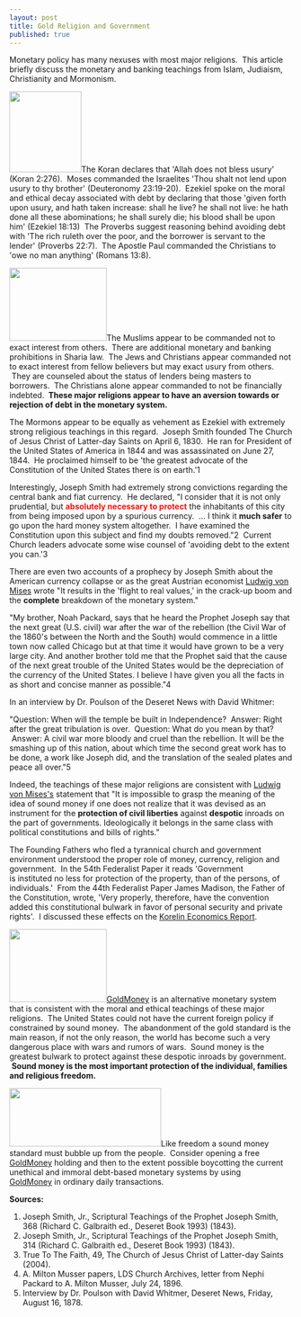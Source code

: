 ```yaml
---
layout: post
title: Gold Religion and Government
published: true
---
```

<p>Monetary policy has many nexuses with most major religions.  This article briefly discuss the monetary and banking teachings from Islam, Judiaism, Christianity and Mormonism.</p>
<p><img class="alignleft" title="Bible" src="{{ site.baseurl }}/images/bible.gif" alt="" width="128" height="144" />The Koran declares that 'Allah does not bless usury' (Koran 2:276).  Moses commanded the Israelites 'Thou shalt not lend upon usury to thy brother' (Deuteronomy 23:19-20).  Ezekiel spoke on the moral and ethical decay associated with debt by declaring that those 'given forth upon usury, and hath taken increase: shall he live? he shall not live: he hath done all these abominations; he shall surely die; his blood shall be upon him' (Ezekiel 18:13)  The Proverbs suggest reasoning behind avoiding debt with 'The rich ruleth over the poor, and the borrower is servant to the lender' (Proverbs 22:7).  The Apostle Paul commanded the Christians to 'owe no man anything' (Romans 13:8).</p>
<p><img class="alignright" title="Gold Koran" src="{{ site.baseurl }}/images/goldkoran.jpg" alt="" width="173" height="130" />The Muslims appear to be commanded not to exact interest from others.  There are additional monetary and banking prohibitions in Sharia law.  The Jews and Christians appear commanded not to exact interest from fellow believers but may exact usury from others.  They are counseled about the status of lenders being masters to borrowers.  The Christians alone appear commanded to not be financially indebted. <strong> These major religions appear to have an aversion towards or rejection of debt in the monetary system.</strong></p>
<p>The Mormons appear to be equally as vehement as Ezekiel with extremely strong religious teachings in this regard.  Joseph Smith founded The Church of Jesus Christ of Latter-day Saints on April 6, 1830.  He ran for President of the United States of America in 1844 and was assassinated on June 27, 1844.  He proclaimed himself to be 'the greatest advocate of the Constitution of the United States there is on earth.'1</p>
<p>Interestingly, Joseph Smith had extremely strong convictions regarding the central bank and fiat currency.  He declared, "I consider that it is not only prudential, but <strong><span style="color: #ff0c06;">absolutely necessary to protect</span></strong> the inhabitants of this city from being imposed upon by a spurious currency.  ... I think it <strong>much safer</strong> to go upon the hard money system altogether.  I have examined the Constitution upon this subject and find my doubts removed."2  Current Church leaders advocate some wise counsel of 'avoiding debt to the extent you can.'3</p>
<p>There are even two accounts of a prophecy by Joseph Smith about the American currency collapse or as the great Austrian economist <a href="http://mises.org/humanaction/chap17sec18.asp" target="_blank">Ludwig von Mises</a> wrote "It results in the 'flight to real values,' in the crack-up boom and the <strong>complete</strong> breakdown of the monetary system."</p>
<p>"My brother, Noah Packard, says that he heard the Prophet <span class="nfakPe">Joseph</span> say that the next great (U.S. civil) war after the war of the rebellion (the <span class="nfakPe">Civil</span> <span class="nfakPe">War</span> of the 1860's between the North and the South) would commence in a little town now called Chicago but at that time it would have grown to be a very large city. And another brother told me that the Prophet said that the cause of the next great trouble of the United States would be the depreciation of the currency of the United States. I believe I have given you all the facts in as short and concise manner as possible."4</p>
<p>In an interview by Dr. Poulson of the Deseret News with David Whitmer:</p>
<p>"Question: When will the temple be built in Independence?  Answer: Right after the great tribulation is over.  Question: What do you mean by that?  Answer: A <span class="nfakPe">civil</span> <span class="nfakPe">war</span> more bloody and cruel than the rebellion. It will be the smashing up of this nation, about which time the second great work has to be done, a work like <span class="nfakPe">Joseph</span> did, and the translation of the sealed plates and peace all over."5</p>
<p>Indeed, the teachings of these major religions are consistent with <a href="http://mises.org/story/2276" target="_blank">Ludwig von Mises's</a> statement that "It is impossible to grasp the meaning of the idea of sound money if one does not realize that it was devised as an instrument for the <strong>protection of civil liberties</strong> against <strong>despotic</strong> inroads on the part of governments. Ideologically it belongs in the same class with political constitutions and bills of rights.”</p>
<p>The Founding Fathers who fled a tyrannical church and government environment understood the proper role of money, currency, religion and government.  In the 54th Federalist Paper it reads 'Government is instituted no less for protection of the property, than of the persons, of individuals.'  From the 44th Federalist Paper James Madison, the Father of the Constitution, wrote, 'Very properly, therefore, have the convention added this constitutional bulwark in favor of personal security and private rights'.  I discussed these effects on the <a href="http://www.runtogold.com/2008/06/ker-june-16-2008/">Korelin Economics Report</a>.</p>
<p><img class="alignright" title="Simpsons Family" src="{{ site.baseurl }}/images/Simpsons family.jpg" alt="" width="173" height="130" /><a href="http://www.runtogold.com/goldmoney/">GoldMoney</a> is an alternative monetary system that is consistent with the moral and ethical teachings of these major religions.  The United States could not have the current foreign policy if constrained by sound money.  The abandonment of the gold standard is the main reason, if not the only reason, the world has become such a very dangerous place with wars and rumors of wars.  Sound money is the greatest bulwark to protect against these despotic inroads by government.  <strong>Sound money is the most important protection of the individual, families and religious freedom.</strong></p>
<p><strong></strong><a href="http://www.runtogold.com/goldmoney/"><img class="alignleft" title="GoldMoney Banner" src="{{ site.baseurl }}/images/gmy19.gif" alt="" width="270" height="104" /></a>Like freedom a sound money standard must bubble up from the people.  Consider opening a free <a href="http://www.runtogold.com/goldmoney/">GoldMoney</a> holding and then to the extent possible boycotting the current unethical and immoral debt-based monetary systems by using <a href="http://www.runtogold.com/goldmoney/">GoldMoney</a> in ordinary daily transactions.</p>
<p><strong>Sources:</strong></p>
<ol>
<li>Joseph Smith, Jr., Scriptural Teachings of the Prophet Joseph Smith, 368 (Richard C. Galbraith ed., Deseret Book 1993) (1843).</li>
<li>Joseph Smith, Jr., Scriptural Teachings of the Prophet Joseph Smith, 314 (Richard C. Galbraith ed., Deseret Book 1993) (1843).</li>
<li>True To The Faith, 49, The Church of Jesus Christ of Latter-day Saints (2004).</li>
<li>A. Milton Musser papers, LDS Church Archives, letter from Nephi Packard to A. Milton Musser, July 24, 1896.</li>
<li>Interview by Dr. Poulson with David Whitmer, Deseret News, Friday, August 16, 1878.</li>
</ol>
